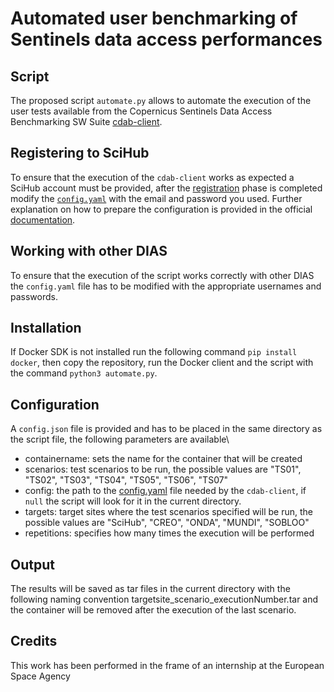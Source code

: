 # Automated user benchmarking of Sentinels data access performances

## Script
The proposed script `automate.py` allows to automate the execution of the user tests available from the Copernicus Sentinels Data Access Benchmarking SW Suite [cdab-client](https://github.com/esa-cdab/cdab-testsuite/wiki/Command-Line-Tools#cdab-client).

## Registering to SciHub
To ensure that the execution of the `cdab-client` works as expected a SciHub account must be provided, after the [registration](https://scihub.copernicus.eu/dhus/#/self-registration) phase is completed modify the [`config.yaml`](https://github.com/esa-cdab/cdab-testsuite/blob/master/src/cdab-client/config.sample.yaml) with the email and password you used.
Further explanation on how to prepare the configuration is provided in the official [documentation](https://github.com/esa-cdab/cdab-testsuite/wiki#prepare-the-test-suite-configuration-configyaml).

## Working with other DIAS
To ensure that the execution of the script works correctly with other DIAS the `config.yaml` file has to be modified with the appropriate usernames and passwords.

## Installation
If Docker SDK is not installed run the following command `pip install docker`, then copy the repository, run the Docker client and the script with the command `python3 automate.py`.

## Configuration
A `config.json` file is provided and has to be placed in the same directory as the script file, the following parameters are available\
* containername: sets the name for the container that will be created
* scenarios: test scenarios to be run, the possible values are "TS01", "TS02", "TS03", "TS04", "TS05", "TS06", "TS07"
* config: the path to the [config.yaml](https://github.com/esa-cdab/cdab-testsuite/blob/master/src/cdab-client/config.sample.yaml) file needed by the `cdab-client`, if `null` the script will look for it in the current directory.
* targets: target sites where the test scenarios specified will be run, the possible values are "SciHub", "CREO", "ONDA", "MUNDI", "SOBLOO"
* repetitions: specifies how many times the execution will be performed

## Output
The results will be saved as tar files in the current directory with the following naming convention targetsite_scenario_executionNumber.tar and the container will be removed after the execution of the last scenario.

## Credits
This work has been performed in the frame of an internship at the European Space Agency
